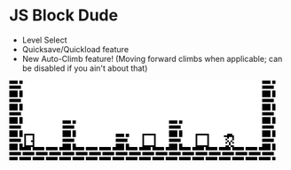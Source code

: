# JS Block Dude

- Level Select
- Quicksave/Quickload feature
- New Auto-Climb feature! (Moving forward climbs when applicable; can be disabled if you ain't about that)

![screenshot](./screenshot.png)